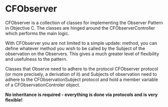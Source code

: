 CFObserver
==========

CFObserver is a collection of classes for implementing the Observer Pattern in Objective C. The classes are hinged around the CFObserverController which performs the main logic.

With CFObserver you are not limited to a simple update: method, you can define whatever method you wish to be called by the Subject of the observation on the Observers. This gives a much greater level of flexibility and usefulness to the pattern.

Classes that Observe need to adhere to the protocol CFObserver protocol (or more precisely, a derivation of it) and Subjects of observation need to adhere to the CFObservationSubject protocol and hold a member variable of a CFObservationControler object.

<b>No inheritance is required - everything is done via protocols and is very flexible!</b>
